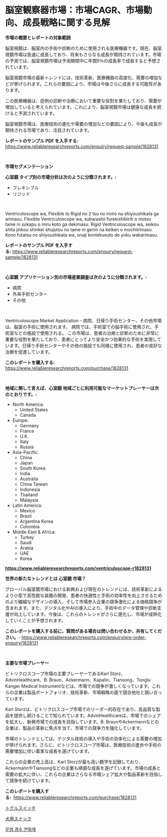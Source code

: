 <p><h1>脳室観察器市場：市場CAGR、市場動向、成長戦略に関する見解</h1></p><p><strong>市場の概要とレポートの対象範囲</strong></p>
<p><p>脳室視鏡は、脳室内の手術や診断のために使用される医療機器です。現在、脳室視鏡市場は急速に成長しており、将来もさらなる成長が期待されています。市場の予測では、脳室視鏡市場は予測期間中に年間5％の成長率で成長すると予想されています。</p><p>脳室視鏡市場の最新トレンドには、技術革新、医療機器の高度化、需要の増加などが挙げられます。これらの要因により、市場は今後さらに成長する可能性があります。</p><p>この医療機器は、症例の診断や治療において重要な役割を果たしており、需要が増加していると考えられています。これにより、脳室視鏡市場は健康な成長を続けると予測されています。</p><p>脳室視鏡市場は、医療技術の進化や需要の増加などの要因により、今後も成長が期待される市場であり、注目されています。</p></p>
<p><strong>レポートのサンプル PDF を入手する:</strong> <a href="https://www.reliableresearchreports.com/enquiry/request-sample/1828131">https://www.reliableresearchreports.com/enquiry/request-sample/1828131</a></p>
<p>&nbsp;</p>
<p><strong>市場セグメンテーション</strong></p>
<p><strong>心室鏡 タイプ別の市場分析は次のように分類されます。:</strong></p>
<p><ul><li>フレキシブル</li><li>リジッド</li></ul></p>
<p>&nbsp;</p>
<p><p>Ventriculoscope wa, Flexible to Rigid no 2 tsu no iroiro na shiyoushikata ga arimasu. Flexible Ventriculoscope wa, subarashii furekishibiriti o motsu tame ni sukapu o miru koto ga dekimasu. Rigid Ventriculoscope wa, seikou shita jinkou shinkei shujutsu no tame ni genin na keiken o mochiirimasu. Kono futatsu no shiyoushikata wa, onaji kontekusuto de yoku wakarimasu.</p></p>
<p><strong>レポートのサンプル PDF を入手する:</strong>&nbsp;<a href="https://www.reliableresearchreports.com/enquiry/request-sample/1828131">https://www.reliableresearchreports.com/enquiry/request-sample/1828131</a></p>
<p>&nbsp;</p>
<p><strong> 心室鏡 アプリケーション別の市場産業調査は次のように分類されます。:</strong></p>
<p><ul><li>病院</li><li>外来手術センター</li><li>その他</li></ul></p>
<p>&nbsp;</p>
<p><p>Ventriculoscope Market Application - 病院、日帰り手術センター、その他市場は、脳室の手術に使用されます。 病院では、手術室での脳手術に使用され、手術室などの施設で使用される。 この市場は、患者の治療と診断のために非常に重要な役割を果たしており、患者にとってより安全かつ効果的な手術を実現しています。日帰り手術センターやその他の施設でも同様に使用され、患者の良好な治療を促進しています。</p></p>
<p><strong>このレポートを購入する:</strong>&nbsp; <a href="https://www.reliableresearchreports.com/purchase/1828131">https://www.reliableresearchreports.com/purchase/1828131</a></p>
<p>&nbsp;</p>
<p><strong>地域に関して言えば、心室鏡 地域ごとに利用可能なマーケットプレーヤーは次のとおりです。:</strong></p>
<p><ul>
    <li>
        North America:
        <ul>
            <li>United States</li>
            <li>Canada</li>
        </ul>
    </li>
    <li>
        Europe:
        <ul>
            <li>Germany</li>
            <li>France</li>
            <li>U.K.</li>
            <li>Italy</li>
            <li>Russia</li>
        </ul>
    </li>
    <li>
        Asia-Pacific:
        <ul>
            <li>China</li>
            <li>Japan</li>
            <li>South Korea</li>
            <li>India</li>
            <li>Australia</li>
            <li>China Taiwan</li>
            <li>Indonesia</li>
            <li>Thailand</li>
            <li>Malaysia</li>
        </ul>
    </li>
    <li>
        Latin America:
        <ul>
            <li>Mexico</li>
            <li>Brazil</li>
            <li>Argentina Korea</li>
            <li>Colombia</li>
        </ul>
    </li>
    <li>
        Middle East & Africa:
        <ul>
            <li>Turkey</li>
            <li>Saudi</li>
            <li>Arabia</li>
            <li>UAE</li>
            <li>Korea</li>
        </ul>
    </li>
    </ul></p>
<p><strong><a href="https://www.reliableresearchreports.com/ventriculoscope-r1828131">https://www.reliableresearchreports.com/ventriculoscope-r1828131</a></strong>&nbsp;</p>
<p><strong>世界の新たなトレンドとは 心室鏡 市場？</strong></p>
<p><p>グローバル脳室鏡市場における新興および現在のトレンドには、技術革新によるより小型で高性能な装置の開発、患者の快適性と手術の効率性を向上させるためのより繊細なデザインの導入、そして市場参入企業の競争激化による価格競争が含まれます。また、デジタル化やAIの導入により、手術中のデータ管理や診断支援が向上しています。今後は、これらのトレンドがさらに進化し、市場が成熟化していくことが予想されます。</p></p>
<p><strong>このレポートを購入する前に、質問がある場合は問い合わせるか、共有してください。</strong>- <a href="https://www.reliableresearchreports.com/enquiry/pre-order-enquiry/1828131">https://www.reliableresearchreports.com/enquiry/pre-order-enquiry/1828131</a></p>
<p>&nbsp;</p>
<p><strong>主要な市場プレーヤー</strong></p>
<p><p>ビトリクロスコープ市場の主要プレーヤーであるKarl Storz、AdvinHealthcare、B. Braun、Ackermann、Kapalin、Tiansong、Tonglu Kanger Medical Instrumentなどは、市場での競争が激しくなっています。これらの企業は製品ポートフォリオ、技術革新、市場戦略の面で競合他社と競い合っています。</p><p>Karl Storzは、ビトリクロスコープ市場でのリーダー的存在であり、高品質な製品を提供し続けることで知られています。AdvinHealthcareは、市場でのシェアを拡大し、新興市場での成長を目指しています。B. BraunやAckermannなどの企業は、製品の革新に焦点を当て、市場での競争力を強化しています。</p><p>市場のトレンドとしては、デジタル技術の導入や手術の効率化による需要の増加が挙げられます。さらに、ビトリクロスコープ市場は、医療技術の進歩や手術の需要増加に伴い着実な成長を遂げています。</p><p>これらの企業の売上高は、Karl Storzが最も高い数字を記録しており、AckermannやTiansongなどの企業も順調な成長を遂げています。市場の成長と需要の拡大に伴い、これらの企業はさらなる市場シェア拡大や製品革新を目指して競争を続けています。</p></p>
<p><strong>このレポートを購入する:</strong>&nbsp;&nbsp;<a href="https://www.reliableresearchreports.com/purchase/1828131">https://www.reliableresearchreports.com/purchase/1828131</a></p>
<p><p><a href="https://github.com/vhemk0794148/Market-Research-Report-List-1/blob/main/523180041290.md">トグルスイッチ</a></p><p><a href="https://medium.com/@eduardoramez/%E7%8A%AC%E7%94%A8%E3%81%8A%E3%82%84%E3%81%A4%E5%B8%82%E5%A0%B4%E3%81%AE%E8%A6%8F%E6%A8%A1-cagr-%E3%83%88%E3%83%AC%E3%83%B3%E3%83%89-2024%E5%B9%B4%E3%81%8B%E3%82%892030%E5%B9%B4%E3%81%BE%E3%81%A7-ea16b9f002b2">犬用スナック</a></p><p><a href="https://medium.com/@alanperkins1921/%EC%97%BC%EC%86%8C%EA%B0%80-%EC%97%86%EB%8A%94-%EC%86%8C%EA%B8%88%EC%A0%9C%EA%B1%B0%EA%B8%B0-%EB%B6%84%EC%84%9D-%EA%B8%B0%EA%B0%84%ED%8F%89%EA%B7%A0-%EC%84%B1%EC%9E%A5%EB%A5%A0-%EC%8B%9C%EC%9E%A5-%EC%84%B8%EB%B6%84%ED%99%94-%EB%B0%8F-%EC%84%B8%EA%B3%84-%EC%82%B0%EC%97%85-%EA%B0%9C%EC%9A%94-8883cee02139">무염 경수 연화제</a></p></p>